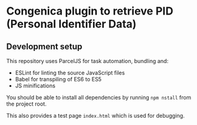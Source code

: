 # Congenica plugin to retrieve PID (Personal Identifier Data)

## Development setup

This repository uses ParcelJS for task automation, bundling and:

- ESLint for linting the source JavaScript files
- Babel for transpiling of ES6 to ES5
- JS minifications

You should be able to install all dependencies by running `npm nstall` from the project root.

This also provides a test page `index.html` which is used for debugging.
